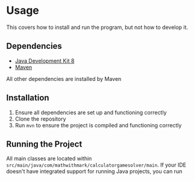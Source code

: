# Usage

This covers how to install and run the program, but not how to develop it.

## Dependencies

- [Java Development Kit 8](https://www.oracle.com/technetwork/java/javase/downloads/jdk8-downloads-2133151.html)
- [Maven](https://maven.apache.org)

All other dependencies are installed by Maven

## Installation

1. Ensure all dependencies are set up and functioning correctly
1. Clone the repository
1. Run `mvn` to ensure the project is compiled and functioning correctly

## Running the Project

All main classes are located within `src/main/java/com/mathwithmark/calculatorgamesolver/main`. If your IDE doesn't have integrated support for running Java projects, you can run

